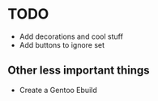 TODO
====
- Add decorations and cool stuff
- Add buttons to ignore set

Other less important things
---------------------------
- Create a Gentoo Ebuild
